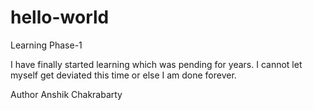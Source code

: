 # hello-world

Learning Phase-1

I have finally started learning which was pending for years.
I cannot let myself get deviated this time or else I am done forever.

Author Anshik Chakrabarty